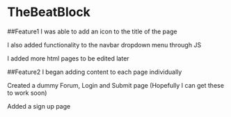 # TheBeatBlock
##Feature1
I was able to add an icon to the title of the page

I also added functionality to the navbar dropdown menu through JS

I added more html pages to be edited later

##Feature2
I began adding content to each page individually

Created a dummy Forum, Login and Submit page (Hopefully I can get these to work soon)

Added a sign up page